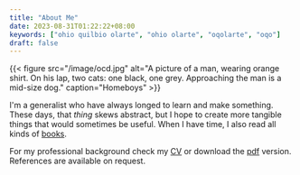 ```yaml
---
title: "About Me"
date: 2023-08-31T01:22:22+08:00
keywords: ["ohio quilbio olarte", "ohio olarte", "oqolarte", "oqo"]
draft: false
---
```


{{< figure src="/image/ocd.jpg" alt="A picture of a man, wearing orange shirt. On his lap, two cats: one black, one grey. Approaching the man is a mid-size dog." caption="Homeboys" >}}

I'm a generalist who have always longed to learn and make something.
These days, that *thing* skews abstract,
but I hope to create more tangible things that would sometimes be useful.
When I have time, I also read all kinds of [books](/books).

For my professional background
check my [CV](/cv) or download the [pdf](/cv.pdf) version.
References are available on request.
